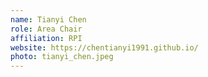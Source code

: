 ```yaml
---
name: Tianyi Chen
role: Area Chair
affiliation: RPI
website: https://chentianyi1991.github.io/
photo: tianyi_chen.jpeg
---
```

